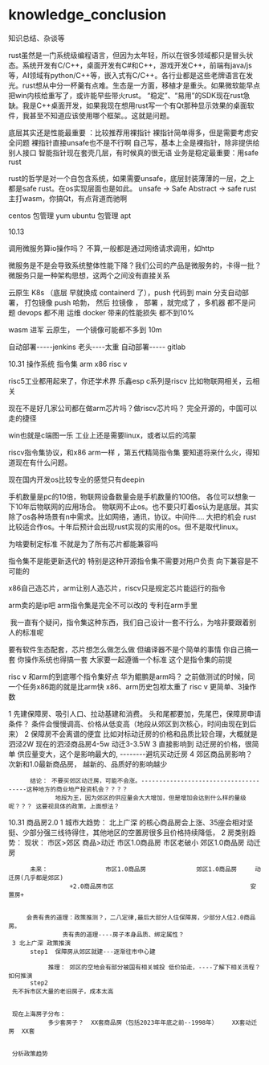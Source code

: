 # knowledge_conclusion
知识总结、杂谈等


rust虽然是一门系统级编程语言，但因为太年轻，所以在很多领域都只是冒头状态。系统开发有C/C++，桌面开发有C#和C++，游戏开发C++，前端有java/js等，AI领域有python/C++等，嵌入式有C/C++。各行业都是这些老牌语言在发光。rust想从中分一杯羹有点难。生态是一方面，移植才是重头。如果微软能早点把win内核给重写了，或许能早些带火rust。
“稳定”、“易用”的SDK现在rust急缺。我是C++桌面开发，如果我现在想用rust写一个有Qt那种显示效果的桌面软件，我甚至不知道应该使用哪个框架。。这就是问题。


底层其实还是性能最重要 ：比较推荐用裸指针 
          裸指针简单得多，但是需要考虑安全问题
          裸指针直接unsafe也不是不行啊  自己写，基本上全是裸指针，除非提供给别人接口       智能指针现在套壳几层，有时候真的很无语
业务是稳定最重要：用safe rust  

rust的哲学是对一个自包含系统，如果需要unsafe，底层封装薄薄的一层，之上都是safe rust。在os实现层面也是如此。
unsafe -> Safe Abstract -> safe
rust主打wasm，你搞Qt，有点背道而驰啊




centos  包管理 yum
ubuntu  包管理 apt  





10.13

调用微服务算io操作吗？ 
 不算,一般都是通过网络请求调用，如http

微服务是不是会导致系统整体性能下降？我们公司的产品是微服务的，卡得一批？
    微服务只是一种架构思想，这两个之间没有直接关系


云原生  K8s （底层 早就换成 containerd 了），push 代码到 main 分支自动部署，
   打包镜像 push  哈勃， 然后 拉镜像 ， 部署 ，就完成了  ，多机器 都不是问题
devops  都不用 运维
   docker  带来的性能损失 都不到10%

 wasm 进军 云原生， 一个镜像可能都不多到 10m

  
自动部署-----jenkins 老头----太重
自动部署----- gitlab






10.31  操作系统  指令集 arm x86 risc v




risc5工业都用起来了，你还学术界
乐鑫esp c系列是riscv
比如物联网相关，云相关

现在不是好几家公司都在做arm芯片吗？做riscv芯片吗？
完全开源的，中国可以走的捷径

win也就是c端图一乐
工业上还是需要linux，或者以后的鸿蒙



riscv指令集协议，和x86 arm一样 ，第五代精简指令集
要知道将来什么火，得知道现在有什么问题。 

现在国内开发os比较专业的感觉只有deepin

手机数量是pc的10倍，物联网设备数量会是手机数量的100倍。 各位可以想象一下10年后物联网的应用场合。
物联网不止os。也不要只盯着os认为是底层。其实除了os各种场景有n中需求。比如网络，通讯，协议。中间件.... 大把的机会
rust比较适合作os。十年后预计会出现rust实现的实用的os。但不是取代linux。



为啥要制定标准 不就是为了所有芯片都能兼容吗


指令集不是能更新迭代的 特别是这种开源指令集不需要对用户负责 向下兼容是不可能的

x86自己造芯片，arm让别人造芯片，riscv只是规定芯片能运行的指令

arm卖的是ip吧
arm指令集是完全不可以改的 专利在arm手里

 我一直有个疑问，指令集这种东西，我们自己设计一套不行么，为啥非要跟着别人的标准呢

要有软件生态配套，芯片想怎么做怎么做 但编译器不是个简单的事情
你自己搞一套 你操作系统也得搞一套
大家要一起遵循一个标准 这个是指令集的前提



risc v 和arm的到底哪个指令集好点
华为鲲鹏是arm吗？
之前做测试的时候，同一个任务x86跑的就是比arm快
x86、arm历史包袱太重了
risc v  更简单、3操作数


1  先建保障房、吸引人口、拉动基建和消费。  头和尾都要加，先尾巴，保障房申请条件？ 条件会慢慢调高、价格从低变高（地段从郊区到次核心，时间由现在到后来）
2  保障房不会离谱的便宜 比如对标动迁房的价格和品质比较合理，大概就是泗泾2W         现在的泗泾商品房4-5w  动迁3-3.5W
3  直接影响到 动迁房的价格，很简单 供应量变大，这个是影响最大的, --------避坑买动迁房
          4  郊区商品房影响？  次新和1.0最新商品房，   越新的、品质好的影响越少
          
          结论： 不要买郊区动迁房，可能不会涨。--------------------------------------这种地方的商业地产投资机会？？？？
                 地段为王，因为郊区的供应量会大大增加，但是增加会达到什么样的量级呢？？？ 这要视具体的政策，上面想法？
          

10.31   商品房2.0
     1 城市大趋势： 北上广深  的核心商品房会上涨、35座会相对坚挺、少部分强三线待得住，其他地区的空置房很多且价格持续降低，
     2 房类别趋势：
          现状：                          市区>郊区                          商品>动迁
                                市区1.0商品房   市区老破小 郊区1.0商品房       动迁房
          
          未来：                市区1.0商品房              郊区1.0商品房     动迁房(几乎都是郊区)
                     +2.0商品房市区                                      安置房+

                     
         会贵有贵的道理：政策推测？，二八定律,最后大部分人住保障房，少部分人住2.0商品房。
                   贵有贵的道理----房子本身品质、绑定属性？
     3 北上广深 政策推演
          step1  保障房从郊区就建---逐渐往市中心建

               推理： 郊区的空地会有部分被国有相关城投 低价拍走，----了解下相关流程？如何推演
          step2
     先不拆市区大量的老旧房子，成本太高


     现在上海房子分布：
               多少套房子？  XX套商品房（包括2023年年底之前--1998年）    XX套动迁房  XX套


     分析政策趋势
     























